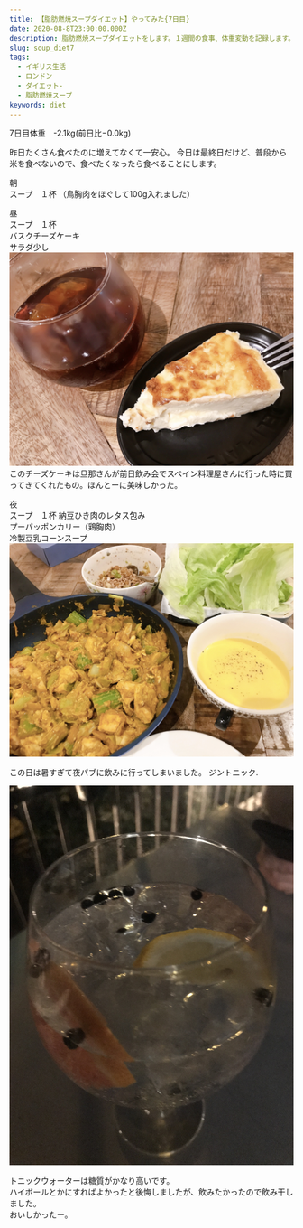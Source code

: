```yaml
---
title: 【脂肪燃焼スープダイエット】やってみた{7日目}
date: 2020-08-8T23:00:00.000Z
description: 脂肪燃焼スープダイエットをします。１週間の食事、体重変動を記録します。
slug: soup_diet7
tags: 
  - イギリス生活
  - ロンドン
  - ダイエット-
  - 脂肪燃焼スープ
keywords: diet
---  
```

 

7日目体重　-2.1kg(前日比−0.0kg)    

昨日たくさん食べたのに増えてなくて一安心。
今日は最終日だけど、普段から米を食べないので、食べたくなったら食べることにします。  

朝    
スープ　１杯  （鳥胸肉をほぐして100g入れました）

昼  
スープ　１杯   
バスクチーズケーキ  
サラダ少し     
![チーズケーキ](IMG_1911.jpg)  
このチーズケーキは旦那さんが前日飲み会でスペイン料理屋さんに行った時に買ってきてくれたもの。ほんとーに美味しかった。  

夜  
スープ　１杯
納豆ひき肉のレタス包み　  
プーパッポンカリー（鶏胸肉）  
冷製豆乳コーンスープ   
![７日目夕食](IMG_1917.jpg)    

この日は暑すぎて夜パブに飲みに行ってしまいました。
ジントニック.

![７日目ジン](IMG_1923.JPG)  

トニックウォーターは糖質がかなり高いです。  
ハイボールとかにすればよかったと後悔しましたが、飲みたかったので飲み干しました。  
おいしかったー。
